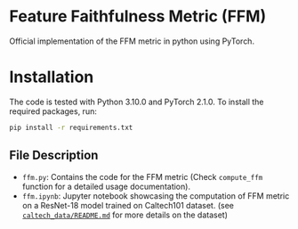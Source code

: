 # Feature Faithfulness Metric (FFM)
Official implementation of the FFM metric in python using PyTorch.

# Installation
The code is tested with Python 3.10.0 and PyTorch 2.1.0. To install the required packages, run:
```bash
pip install -r requirements.txt
```

## File Description
- `ffm.py`: Contains the code for the FFM metric (Check `compute_ffm` function for a detailed usage documentation).
- `ffm.ipynb`: Jupyter notebook showcasing the computation of FFM metric on a ResNet-18 model trained on Caltech101 dataset. (see [`caltech_data/README.md`](caltech_data/README.md) for more details on the dataset)

